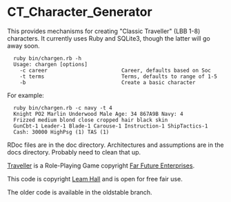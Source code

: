CT_Character_Generator
======================

This provides mechanisms for creating "Classic Traveller" (LBB 1-8)
characters. It currently uses Ruby and SQLite3, though the latter will go 
away soon.

```
  ruby bin/chargen.rb -h
  Usage: chargen [options]
    -c career                        Career, defaults based on Soc
    -t terms                         Terms, defaults to range of 1-5
    -b                               Create a basic character
```
For example:
```
  ruby bin/chargen.rb -c navy -t 4
  Knight PO2 Marlin Underwood Male Age: 34 867A9B Navy: 4 
  Frizzed medium blond close cropped hair black skin 
  GunCbt-1 Leader-1 Blade-1 Carouse-1 Instruction-1 ShipTactics-1 
  Cash: 30000 HighPsg (1) TAS (1) 
```
RDoc files are in the doc directory. Architectures and assumptions are
in the docs directory. Probably need to clean that up. 

[Traveller](https://en.wikipedia.org/wiki/Traveller_(role-playing_game)) 
is a Role-Playing Game copyright [Far Future Enterprises](http://farfuture.net). 

This code is copyright [Leam Hall](https://github.com/LeamHall) and 
is open for free fair use.

The older code is available in the oldstable branch.
